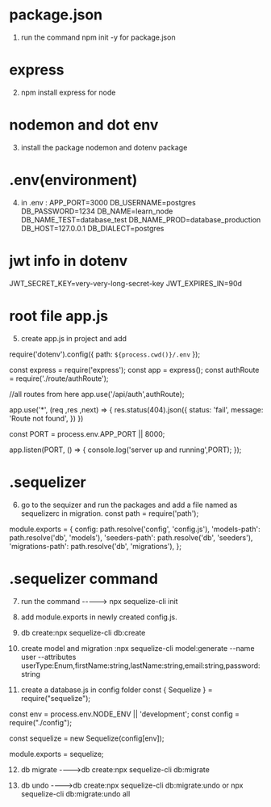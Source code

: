 # package.json
1. run the command npm init -y for package.json

# express
2. npm install express for node

# nodemon and dot env
3. install the package nodemon and dotenv package

# .env(environment)
4. in .env :
APP_PORT=3000
DB_USERNAME=postgres
DB_PASSWORD=1234
DB_NAME=learn_node
DB_NAME_TEST=database_test
DB_NAME_PROD=database_production
DB_HOST=127.0.0.1
DB_DIALECT=postgres

# jwt info in dotenv
JWT_SECRET_KEY=very-very-long-secret-key
JWT_EXPIRES_IN=90d

# root file app.js
5. create app.js in project and add

require('dotenv').config({ path: `${process.cwd()}/.env` });

const express = require('express');
const app = express();
const authRoute = require('./route/authRoute');

//all routes from here
app.use('/api/auth',authRoute);

app.use('\*', (req ,res ,next) => {
res.status(404).json({
status: 'fail',
message: 'Route not found',
})
})

const PORT = process.env.APP_PORT || 8000;

app.listen(PORT, () => {
console.log('server up and running',PORT);
});

# .sequelizer
6. go to the sequizer and run the packages and add a file named as sequelizerc in migration.
const path = require('path');

module.exports = {
config: path.resolve('config', 'config.js'),
'models-path': path.resolve('db', 'models'),
'seeders-path': path.resolve('db', 'seeders'),
'migrations-path': path.resolve('db', 'migrations'),
};


# .sequelizer command
7. run the command -----> npx sequelize-cli init

8. add module.exports in newly created config.js.

9. db create:npx sequelize-cli db:create

10. create model and migration :npx sequelize-cli model:generate --name user --attributes userType:Enum,firstName:string,lastName:string,email:string,password:string

11. create a database.js in config folder
    const { Sequelize } = require("sequelize");

const env = process.env.NODE_ENV || 'development';
const config = require("./config");

const sequelize = new Sequelize(config[env]);

module.exports = sequelize;

12. db migrate ---->db create:npx sequelize-cli db:migrate

13. db undo ---->db create:npx sequelize-cli db:migrate:undo or npx sequelize-cli db:migrate:undo all
